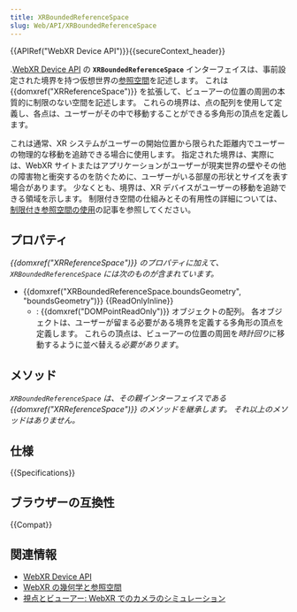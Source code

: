 ```yaml
---
title: XRBoundedReferenceSpace
slug: Web/API/XRBoundedReferenceSpace
---
```


{{APIRef("WebXR Device API")}}{{secureContext_header}}

.[WebXR Device API](/ja/docs/Web/API/WebXR_Device_API) の **`XRBoundedReferenceSpace`** インターフェイスは、事前設定された境界を持つ仮想世界の[参照空間](/ja/docs/Web/API/WebXR_Device_API/Geometry)を記述します。 これは {{domxref("XRReferenceSpace")}} を拡張して、ビューアーの位置の周囲の本質的に制限のない空間を記述します。 これらの境界は、点の配列を使用して定義し、各点は、ユーザーがその中で移動することができる多角形の頂点を定義します。

これは通常、XR システムがユーザーの開始位置から限られた距離内でユーザーの物理的な移動を追跡できる場合に使用します。 指定された境界は、実際には、WebXR サイトまたはアプリケーションがユーザーが現実世界の壁やその他の障害物と衝突するのを防ぐために、ユーザーがいる部屋の形状とサイズを表す場合があります。 少なくとも、境界は、XR デバイスがユーザーの移動を追跡できる領域を示します。 制限付き空間の仕組みとその有用性の詳細については、[制限付き参照空間の使用](/ja/docs/Web/API/WebXR_Device_API/Bounded_reference_spaces)の記事を参照してください。

## プロパティ

_{{domxref("XRReferenceSpace")}} のプロパティに加えて、`XRBoundedReferenceSpace` には次のものが含まれています。_

- {{domxref("XRBoundedReferenceSpace.boundsGeometry", "boundsGeometry")}} {{ReadOnlyInline}}
  - : {{domxref("DOMPointReadOnly")}} オブジェクトの配列。 各オブジェクトは、ユーザーが留まる必要がある境界を定義する多角形の頂点を定義します。 これらの頂点は、ビューアーの位置の周囲を*時計回り*に移動するように並べ替える*必要があります*。

## メソッド

_`XRBoundedReferenceSpace` は、その親インターフェイスである {{domxref("XRReferenceSpace")}} のメソッドを継承します。 それ以上のメソッドはありません。_

## 仕様

{{Specifications}}

## ブラウザーの互換性

{{Compat}}

## 関連情報

- [WebXR Device API](/ja/docs/Web/API/WebXR_Device_API)
- [WebXR の幾何学と参照空間](/ja/docs/Web/API/WebXR_Device_API/Geometry)
- [視点とビューアー: WebXR でのカメラのシミュレーション](/ja/docs/Web/API/WebXR_Device_API/Cameras)

